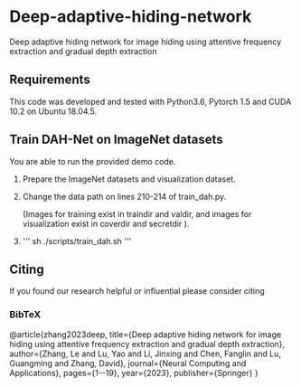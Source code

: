 # Deep-adaptive-hiding-network
Deep adaptive hiding network for image hiding using attentive frequency extraction and gradual depth extraction
## Requirements
This code was developed and tested with Python3.6, Pytorch 1.5 and CUDA 10.2 on Ubuntu 18.04.5.

## Train DAH-Net on ImageNet datasets
You are able to run the provided demo code.

1. Prepare the ImageNet datasets and visualization dataset.

2. Change the data path on lines 210-214 of train_dah.py.

   (Images for training exist in traindir and valdir, and images for visualization exist in coverdir and secretdir ).

3. ''' sh ./scripts/train_dah.sh '''

## Citing
If you found our research helpful or influential please consider citing


### BibTeX
@article{zhang2023deep,
  title={Deep adaptive hiding network for image hiding using attentive frequency extraction and gradual depth extraction},
  author={Zhang, Le and Lu, Yao and Li, Jinxing and Chen, Fanglin and Lu, Guangming and Zhang, David},
  journal={Neural Computing and Applications},
  pages={1--19},
  year={2023},
  publisher={Springer}
}
